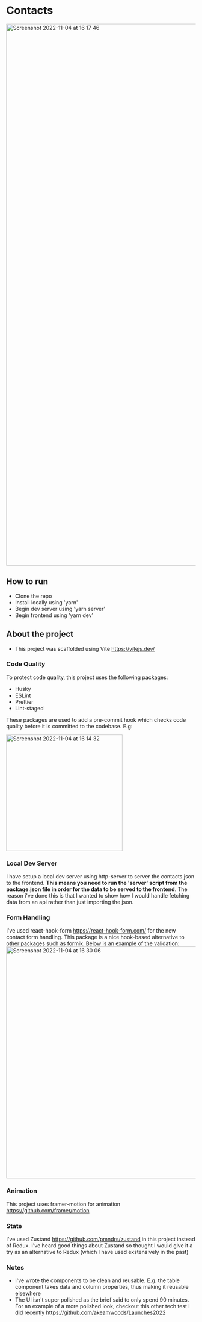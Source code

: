 # Contacts
<img width="1440" alt="Screenshot 2022-11-04 at 16 17 46" src="https://user-images.githubusercontent.com/19963177/200024867-fd6fa5d8-8657-47a4-aaa0-cb8320b3908a.png">

## How to run
+ Clone the repo
+ Install locally using 'yarn'
+ Begin dev server using 'yarn server'
+ Begin frontend using 'yarn dev'

## About the project
+ This project was scaffolded using Vite https://vitejs.dev/

### Code Quality
To protect code quality, this project uses the following packages:
+ Husky 
+ ESLint 
+ Prettier
+ Lint-staged

These packages are used to add a pre-commit hook which checks code quality before it is committed to the codebase. E.g:

<img width="309" alt="Screenshot 2022-11-04 at 16 14 32" src="https://user-images.githubusercontent.com/19963177/200024248-8de4e460-4543-4b24-ac15-88c6d4f9d480.png">


### Local Dev Server
I have setup a local dev server using http-server to server the contacts.json to the frontend. **This means you need to run the 'server' script from the package.json file in order for the data to be served to the frontend**. The reason i've done this is that I wanted to show how I would handle fetching data from an api rather than just importing the json.

### Form Handling
I've used react-hook-form https://react-hook-form.com/ for the new contact form handling. This package is a nice hook-based alternative to other packages such as formik. Below is an example of the validation:
<img width="616" alt="Screenshot 2022-11-04 at 16 30 06" src="https://user-images.githubusercontent.com/19963177/200027232-de124571-d656-4a10-b23e-957e4a5ffec8.png">


### Animation
This project uses framer-motion for animation https://github.com/framer/motion

### State
I've used Zustand https://github.com/pmndrs/zustand in this project instead of Redux. I've heard good things about Zustand so thought I would give it a try as an alternative to Redux (which I have used exstensively in the past)

### Notes
+ I've wrote the components to be clean and reusable. E.g. the table component takes data and column properties, thus making it reusable elsewhere
+ The UI isn't super polished as the brief said to only spend 90 minutes. For an example of a more polished look, checkout this other tech test I did recently https://github.com/akeamwoods/Launches2022
